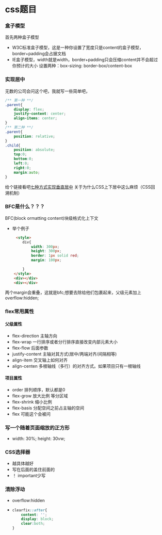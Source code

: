 # css题目
### 盒子模型
首先两种盒子模型
- W3C标准盒子模型，这是一种你设置了宽度只是content的盒子模型，border+padding会占据文档
- IE盒子模型，width就是width，border+padding只会压缩content并不会超过你预计的大小
设置两种：box-sizing: border-box/content-box

### 实现居中
无数的公司会问这个吧，我就写一些简单吧，
~~~css
/** 第一种 **/
.parent{
    display: flex;
    justify-content: center;
    align-items: center;
}
/** 第二种 **/
.parent{
    position: relative;
}
.child{
    position: absolute;
    top:0;
    bottom:0;
    left:0;
    right:0;
    margin:auto;
}
~~~
给个链接看吧[七种方式实现垂直居中](https://jscode.me/t/topic/1936)
关于为什么CSS上下居中这么麻烦（CSS回溯机制）
### BFC是什么？？？
BFC(block ormatting content)块级格式化上下文
- 举个例子
~~~ html
     <style>
        div{
            width: 300px;
            height: 300px;
            border: 1px solid red;
            margin: 100px;
            
        }
    </style>
    <div></div>
    <div></div>
~~~
两个margin会重叠，这就是bfc;想要去除给他们包裹起来，父级元素加上overflow:hidden;
### flex常用属性
#### 父级属性
- flex-direction 主轴方向
- flex-wrap 一行排序或者分行排序直接改变内部元素大小
- flex-flow 后面参数 <flex-direction> <flex-wrap>
- justify-content 主轴对其方式(居中/两端对齐/间隔相等)
- align-item 交叉轴上如何对齐
- align-centen 多根轴线（多行）的对齐方式。如果项目只有一根轴线
#### 项目属性
- order 排列顺序，默认都是0
- flex-grow 放大比例 等分区域
- flex-shrink 缩小比例
- flex-basis 分配空间之前占主轴的空间
- flex <flex-grow> <flex-shrink><flex-basis>   可能这个会被问
### 写一个随着页面缩放的正方形
- width: 30%; height: 30vw;
### CSS选择器
- 越具体越好
- 写在后面的盖住前面的
- ！ important少写
### 清除浮动
- overflow:hidden
- ~~~css
  clearfix::after{
      content: '';
      display: block;
      clear:both;
  }
  ~~~
